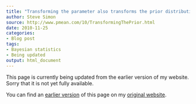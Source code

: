 ```yaml
---
title: "Transforming the parameter also transforms the prior distribution"
author: Steve Simon
source: http://www.pmean.com/10/TransformingThePrior.html
date: 2010-11-25
categories:
- Blog post
tags:
- Bayesian statistics
- Being updated
output: html_document
---
```


This page is currently being updated from the earlier version of my website. Sorry that it is not yet fully available.

<!---More--->

You can find an [earlier version][sim1] of this page on my [original website][sim2].

[sim1]: http://www.pmean.com/10/TransformingThePrior.html
[sim2]: http://www.pmean.com/original_site.html
